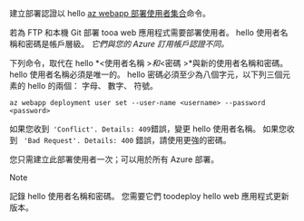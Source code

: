 建立部署認證以 hello [az webapp 部署使用者集合](/cli/azure/webapp/deployment/user#set)命令。

若為 FTP 和本機 Git 部署 tooa web 應用程式需要部署使用者。 hello 使用者名稱和密碼是帳戶層級。 _它們與您的 Azure 訂用帳戶認證不同。_

下列命令，取代在 hello *\<使用者名稱 >*和*\<密碼 >*與新的使用者名稱和密碼。 hello 使用者名稱必須是唯一的。 hello 密碼必須至少為八個字元，以下列三個元素的 hello 的兩個： 字母、 數字、 符號。 

```azurecli-interactive
az webapp deployment user set --user-name <username> --password <password>
```

如果您收到` 'Conflict'. Details: 409`錯誤，變更 hello 使用者名稱。 如果您收到 ` 'Bad Request'. Details: 400` 錯誤，請使用更強的密碼。

您只需建立此部署使用者一次；可以用於所有 Azure 部署。

> [!NOTE]
> 記錄 hello 使用者名稱和密碼。 您需要它們 toodeploy hello web 應用程式更新版本。
>
>